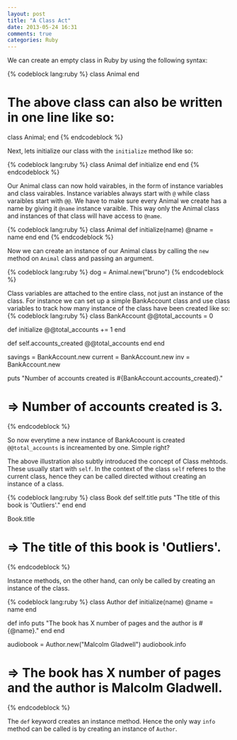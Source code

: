 ```yaml
---
layout: post
title: "A Class Act"
date: 2013-05-24 16:31
comments: true
categories: Ruby
---
```


<!-- more -->

We can create an empty class in Ruby by using the following syntax:

{% codeblock lang:ruby %}
class Animal
end

# The above class can also be written in one line like so:
class Animal; end
{% endcodeblock %}

Next, lets initialize our class with the ```initialize``` method like so:

{% codeblock lang:ruby %}
class Animal
  def initialize
  end
end
{% endcodeblock %}

Our Animal class can now hold vairables, in the form of instance variables and class vairables. Instance variables always start with ```@``` while class varaibles start with ```@@```. We have to make sure every Animal we create has a name by giving it ```@name``` instance varaible. This way only the Animal class and instances of that class will have access to ```@name```.

{% codeblock lang:ruby %}
class Animal
  def initialize(name)
    @name = name
  end
end
{% endcodeblock %}

Now we can create an instance of our Animal class by calling the ```new``` method on ```Animal``` class and passing an argument.

{% codeblock lang:ruby %}
dog = Animal.new("bruno")
{% endcodeblock %}

Class variables are attached to the entire class, not just an instance of the class. For instance we can set up a simple BankAccount class and use class variables to track how many instance of the class have been created like so:
{% codeblock lang:ruby %}
class BankAccount
  @@total_accounts = 0

  def initialize
    @@total_accounts += 1
  end

  def self.accounts_created
    @@total_accounts
  end
end

savings = BankAccount.new
current = BankAccount.new
inv = BankAccount.new

puts "Number of accounts created is #{BankAccount.accounts_created}." 
# => Number of accounts created is 3.
{% endcodeblock %}

So now everytime a new instance of BankAcoount is created ```@@total_accounts``` is increamented by one. Simple right?

The above illustration also subtly introduced the concept of Class mehtods. These usually start with ```self```. In the context of the class ```self``` referes to the current class, hence they can be called directed without creating an instance of a class. 

{% codeblock lang:ruby %}
class Book
  def self.title
    puts "The title of this book is 'Outliers'."
  end 
end

Book.title
# => The title of this book is 'Outliers'.
{% endcodeblock %}

Instance methods, on the other hand, can only be called by creating an instance of the class.

{% codeblock lang:ruby %}
class Author
  def initialize(name)
    @name = name
  end

  def info
    puts "The book has X number of pages and the author is #{@name}."
  end
end

audiobook = Author.new("Malcolm Gladwell")
audiobook.info

# => The book has X number of pages and the author is Malcolm Gladwell.
{% endcodeblock %}

The ```def``` keyword creates an instance method. Hence the only way ```info``` method can be called is by creating an instance of ```Author```.
